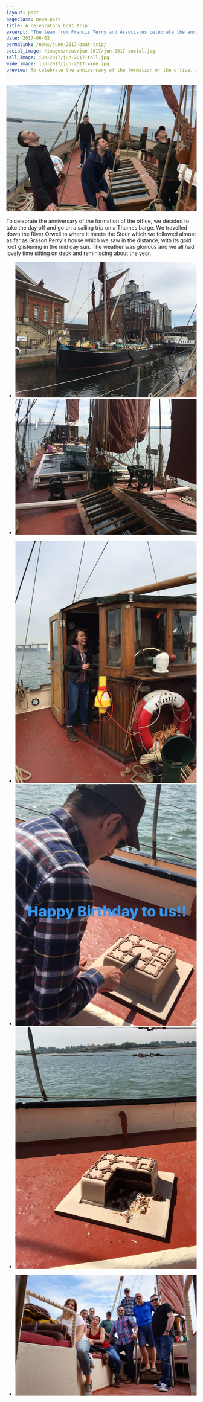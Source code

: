 ```yaml
---
layout: post
pageclass: news-post
title: A celebratory boat trip
excerpt: "The team from Francis Terry and Associates celebrate the anniversary of the formation of the office"
date: 2017-06-02
permalink: /news/june-2017-boat-trip/
social_image: /images/news/jun-2017/jun-2017-social.jpg
tall_image: jun-2017/jun-2017-tall.jpg
wide_image: jun-2017/jun-2017-wide.jpg
preview: To celebrate the anniversary of the formation of the office, we decided to take the day off and go on a sailing trip on a Thames barge.
---
```


<a class="fancybox" rel="group" href="/images/news/jun-2017/the-boys-getting-involved.jpg" title="The boys getting involved">
	<img src="/images/news/jun-2017/the-boys-getting-involved.jpg" class="featured-image" alt="The boys getting involved">
</a>

<p>
	To celebrate the anniversary of the formation of the office, we decided to take the day off and go on a sailing trip on a Thames barge. We travelled down the River Orwell to where it meets the Stour which we followed almost as far as Grason Perry's house which we saw in the distance, with its gold roof glistening in the mid day sun. The weather was glorious and we all had lovely time sitting on deck and reminiscing about the year.
</p>

<ul class="list">
	<li class="half">
		<a class="fancybox" rel="group" href="/images/news/jun-2017/departing-from-ipswich.jpg" title="Departing from Ipswich">
			<img src="/images/news/jun-2017/thumbs/departing-from-ipswich.jpg" alt="Departing from Ipswich" />
		</a>
	</li>
	<li class="half">
		<a class="fancybox" rel="group" href="/images/news/jun-2017/the-beauty-of-victorian-functionalism.jpg" title="The beauty of Victorian functionalism">
			<img src="/images/news/jun-2017/thumbs/the-beauty-of-victorian-functionalism.jpg" alt="The beauty of Victorian functionalism" />
		</a>
	</li>
</ul>

<ul class="list">
	<li class="third">
		<a class="fancybox" rel="group" href="/images/news/jun-2017/lois-and-bethany-driving.jpg" title="Lois and Bethany driving">
			<img src="/images/news/jun-2017/thumbs/lois-and-bethany-driving.jpg" alt="Lois and Bethany driving" />
		</a>
	</li>
	<li class="third">
		<a class="fancybox" rel="group" href="/images/news/jun-2017/happy-birthday.jpg" title="Happy Birthday!">
			<img src="/images/news/jun-2017/thumbs/happy-birthday.jpg" alt="Happy Birthday!" />
		</a>
	</li>
	<li class="third">
		<a class="fancybox" rel="group" href="/images/news/jun-2017/cake.jpg" title="Office birthday cake, can you guess the house plan?">
			<img src="/images/news/jun-2017/thumbs/cake.jpg" alt="Office birthday cake, can you guess the house plan?" />
		</a>
	</li>
</ul>

<ul class="list">
	<li class="full">
		<a class="fancybox" rel="group" href="/images/news/jun-2017/the-whole-team.jpg" title="The whole team">
			<img src="/images/news/jun-2017/the-whole-team.jpg" alt="The whole team" />
		</a>
	</li>
</ul>